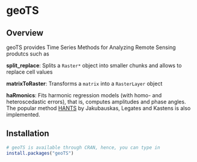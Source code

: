 # geoTS

## Overview 
geoTS provides Time Series Methods for Analyzing Remote Sensing produtcs
such as

  **split_replace**: Splits a ```Raster*``` object into smaller chunks and allows to replace cell values
  
  **matrixToRaster**: Transforms a ```matrix``` into a ```RasterLayer``` object
  
  **haRmonics**: Fits harmonic regression models (with homo- and heteroscedastic errors), 
  that is, computes amplitudes and phase angles. The popular method [HANTS](https://www.asprs.org/pers-archives-of-the-past?a_tag=2001&a_category=Apr&submit=GO)
  by Jakubauskas, Legates and Kastens is also implemented.

## Installation
``` r
# geoTS is available through CRAN, hence, you can type in
install.packages("geoTS")
```
